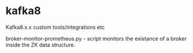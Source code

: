# kafka8
Kafka8.x.x custom tools/integrations etc 

broker-monitor-prometheus.py - script monitors the existance of a broker inside the ZK data structure.
